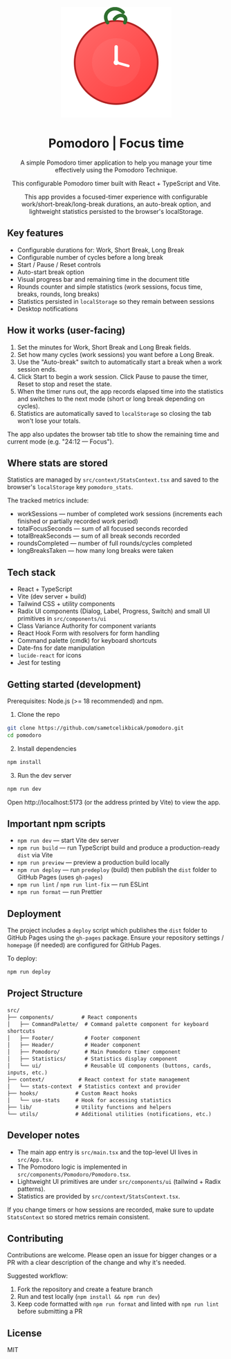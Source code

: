 <div align="center">
 <img src="./public/pomodoro.svg" alt="Logo" width="256" height="256">

# Pomodoro | Focus time

A simple Pomodoro timer application to help you manage your time effectively using the Pomodoro Technique.

This configurable Pomodoro timer built with React + TypeScript and Vite.

This app provides a focused-timer experience with configurable work/short-break/long-break durations, an auto-break option, and lightweight statistics persisted to the browser's localStorage.

</div>

## Key features

- Configurable durations for: Work, Short Break, Long Break
- Configurable number of cycles before a long break
- Start / Pause / Reset controls
- Auto-start break option
- Visual progress bar and remaining time in the document title
- Rounds counter and simple statistics (work sessions, focus time, breaks, rounds, long breaks)
- Statistics persisted in `localStorage` so they remain between sessions
- Desktop notifications

## How it works (user-facing)

1. Set the minutes for Work, Short Break and Long Break fields.
2. Set how many cycles (work sessions) you want before a Long Break.
3. Use the "Auto-break" switch to automatically start a break when a work session ends.
4. Click Start to begin a work session. Click Pause to pause the timer, Reset to stop and reset the state.
5. When the timer runs out, the app records elapsed time into the statistics and switches to the next mode (short or long break depending on cycles).
6. Statistics are automatically saved to `localStorage` so closing the tab won't lose your totals.

The app also updates the browser tab title to show the remaining time and current mode (e.g. "24:12 — Focus").

## Where stats are stored

Statistics are managed by `src/context/StatsContext.tsx` and saved to the browser's `localStorage` key `pomodoro_stats`.

The tracked metrics include:

- workSessions — number of completed work sessions (increments each finished or partially recorded work period)
- totalFocusSeconds — sum of all focused seconds recorded
- totalBreakSeconds — sum of all break seconds recorded
- roundsCompleted — number of full rounds/cycles completed
- longBreaksTaken — how many long breaks were taken

## Tech stack

- React + TypeScript
- Vite (dev server + build)
- Tailwind CSS + utility components
- Radix UI components (Dialog, Label, Progress, Switch) and small UI primitives in `src/components/ui`
- Class Variance Authority for component variants
- React Hook Form with resolvers for form handling
- Command palette (cmdk) for keyboard shortcuts
- Date-fns for date manipulation
- `lucide-react` for icons
- Jest for testing

## Getting started (development)

Prerequisites: Node.js (>= 18 recommended) and npm.

1. Clone the repo

```bash
git clone https://github.com/sametcelikbicak/pomodoro.git
cd pomodoro
```

2. Install dependencies

```bash
npm install
```

3. Run the dev server

```bash
npm run dev
```

Open http://localhost:5173 (or the address printed by Vite) to view the app.

## Important npm scripts

- `npm run dev` — start Vite dev server
- `npm run build` — run TypeScript build and produce a production-ready `dist` via Vite
- `npm run preview` — preview a production build locally
- `npm run deploy` — run `predeploy` (build) then publish the `dist` folder to GitHub Pages (uses `gh-pages`)
- `npm run lint` / `npm run lint-fix` — run ESLint
- `npm run format` — run Prettier

## Deployment

The project includes a `deploy` script which publishes the `dist` folder to GitHub Pages using the `gh-pages` package. Ensure your repository settings / `homepage` (if needed) are configured for GitHub Pages.

To deploy:

```bash
npm run deploy
```

## Project Structure

```
src/
├── components/         # React components
│   ├── CommandPalette/  # Command palette component for keyboard shortcuts
│   ├── Footer/          # Footer component
│   ├── Header/          # Header component
│   ├── Pomodoro/        # Main Pomodoro timer component
│   ├── Statistics/      # Statistics display component
│   └── ui/              # Reusable UI components (buttons, cards, inputs, etc.)
├── context/           # React context for state management
│   └── stats-context  # Statistics context and provider
├── hooks/            # Custom React hooks
│   └── use-stats     # Hook for accessing statistics
├── lib/              # Utility functions and helpers
└── utils/            # Additional utilities (notifications, etc.)
```

## Developer notes

- The main app entry is `src/main.tsx` and the top-level UI lives in `src/App.tsx`.
- The Pomodoro logic is implemented in `src/components/Pomodoro/Pomodoro.tsx`.
- Lightweight UI primitives are under `src/components/ui` (tailwind + Radix patterns).
- Statistics are provided by `src/context/StatsContext.tsx`.

If you change timers or how sessions are recorded, make sure to update `StatsContext` so stored metrics remain consistent.

## Contributing

Contributions are welcome. Please open an issue for bigger changes or a PR with a clear description of the change and why it's needed.

Suggested workflow:

1. Fork the repository and create a feature branch
2. Run and test locally (`npm install && npm run dev`)
3. Keep code formatted with `npm run format` and linted with `npm run lint` before submitting a PR

## License

MIT

